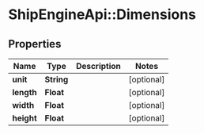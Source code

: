 # ShipEngineApi::Dimensions

## Properties
Name | Type | Description | Notes
------------ | ------------- | ------------- | -------------
**unit** | **String** |  | [optional] 
**length** | **Float** |  | [optional] 
**width** | **Float** |  | [optional] 
**height** | **Float** |  | [optional] 


